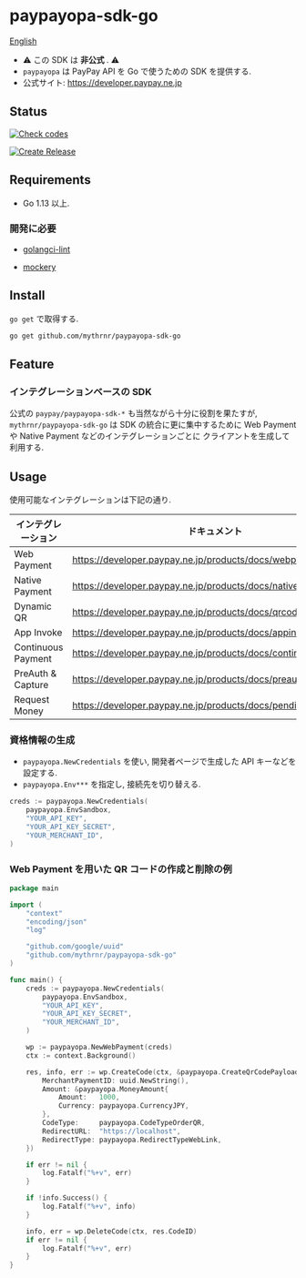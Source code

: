# paypayopa-sdk-go

[English](./README.md)

- ⚠️ この SDK は **非公式** . ⚠️
- `paypayopa` は PayPay API を Go で使うための SDK を提供する.
- 公式サイト: https://developer.paypay.ne.jp

## Status

[![Check codes](https://github.com/mythrnr/paypayopa-sdk-go/actions/workflows/check_code.yml/badge.svg)](https://github.com/mythrnr/paypayopa-sdk-go/actions/workflows/check_code.yml)

[![Create Release](https://github.com/mythrnr/paypayopa-sdk-go/actions/workflows/release.yml/badge.svg)](https://github.com/mythrnr/paypayopa-sdk-go/actions/workflows/release.yml)

## Requirements

- Go 1.13 以上.

### 開発に必要

- [golangci-lint](https://golangci-lint.run)

- [mockery](https://github.com/vektra/mockery)

## Install

`go get` で取得する.

```bash
go get github.com/mythrnr/paypayopa-sdk-go
```

## Feature

### インテグレーションベースの SDK

公式の `paypay/paypayopa-sdk-*` も当然ながら十分に役割を果たすが, 
`mythrnr/paypayopa-sdk-go` は SDK の統合に更に集中するために
Web Payment や Native Payment などのインテグレーションごとに
クライアントを生成して利用する.

## Usage

使用可能なインテグレーションは下記の通り.

|インテグレーション|ドキュメント|
|-|-|
|Web Payment|https://developer.paypay.ne.jp/products/docs/webpayment|
|Native Payment|https://developer.paypay.ne.jp/products/docs/nativepayment|
|Dynamic QR|https://developer.paypay.ne.jp/products/docs/qrcode|
|App Invoke|https://developer.paypay.ne.jp/products/docs/appinvoke|
|Continuous Payment|https://developer.paypay.ne.jp/products/docs/continuouspayment|
|PreAuth & Capture|https://developer.paypay.ne.jp/products/docs/preauthcapture|
|Request Money|https://developer.paypay.ne.jp/products/docs/pendingpayment|

### 資格情報の生成

- `paypayopa.NewCredentials` を使い, 開発者ページで生成した API キーなどを設定する.
- `paypayopa.Env***` を指定し, 接続先を切り替える.

```go
creds := paypayopa.NewCredentials(
    paypayopa.EnvSandbox,
    "YOUR_API_KEY",
    "YOUR_API_KEY_SECRET",
    "YOUR_MERCHANT_ID",
)
```

### Web Payment を用いた QR コードの作成と削除の例

```go
package main

import (
    "context"
    "encoding/json"
    "log"

    "github.com/google/uuid"
    "github.com/mythrnr/paypayopa-sdk-go"
)

func main() {
    creds := paypayopa.NewCredentials(
        paypayopa.EnvSandbox,
        "YOUR_API_KEY",
        "YOUR_API_KEY_SECRET",
        "YOUR_MERCHANT_ID",
    )

    wp := paypayopa.NewWebPayment(creds)
    ctx := context.Background()

    res, info, err := wp.CreateCode(ctx, &paypayopa.CreateQrCodePayload{
        MerchantPaymentID: uuid.NewString(),
        Amount: &paypayopa.MoneyAmount{
            Amount:   1000,
            Currency: paypayopa.CurrencyJPY,
        },
        CodeType:     paypayopa.CodeTypeOrderQR,
        RedirectURL:  "https://localhost",
        RedirectType: paypayopa.RedirectTypeWebLink,
    })

    if err != nil {
        log.Fatalf("%+v", err)
    }

    if !info.Success() {
        log.Fatalf("%+v", info)
    }

    info, err = wp.DeleteCode(ctx, res.CodeID)
    if err != nil {
        log.Fatalf("%+v", err)
    }
}
```
